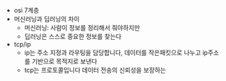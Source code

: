 - osi 7계층
- 머신러닝과 딥러닝의 차이
	- 머신러닝: 사람이 정보를 정리해서 줘야하지만
	- 딥러닝은 스스로 중요한 정보를 찾는다
- tcp/ip
	- ip는 주소 지정과 라우팅을 담당합니다, 데이터를 작은패킷으로 나누고 ip주소를 기반으로 목적지로 보낸다
	- tcp는 프로토콜입니다 데이터 전송의 신뢰성을 보장하는
